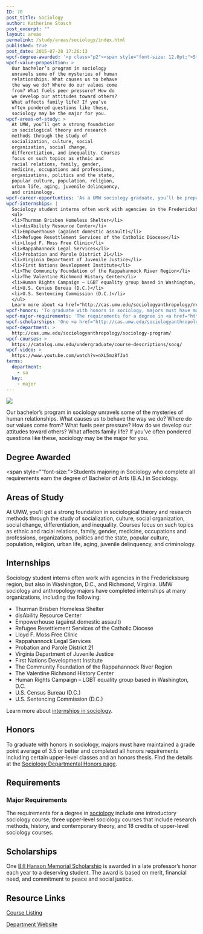```yaml
---
ID: 70
post_title: Sociology
author: Katherine Stosch
post_excerpt: ""
layout: areas
permalink: /study/areas/sociology/index.html
published: true
post_date: 2015-07-28 17:26:13
wpcf-degree-awarded: '<p class="p2"><span style="font-size: 12.0pt;">Students majoring in Sociology who complete all requirements earn the degree of Bachelor of Arts (B.A.) in Sociology.</span></p>'
wpcf-value-proposition: >
  Our bachelor’s program in sociology
  unravels some of the mysteries of human
  relationships. What causes us to behave
  the way we do? Where do our values come
  from? What fuels peer pressure? How do
  we develop our attitudes toward others?
  What affects family life? If you’ve
  often pondered questions like these,
  sociology may be the major for you.
wpcf-areas-of-study: >
  At UMW, you’ll get a strong foundation
  in sociological theory and research
  methods through the study of
  socialization, culture, social
  organization, social change,
  differentiation, and inequality. Courses
  focus on such topics as ethnic and
  racial relations, family, gender,
  medicine, occupations and professions,
  organizations, politics and the state,
  popular culture, population, religion,
  urban life, aging, juvenile delinquency,
  and criminology.
wpcf-career-opportunties: 'As a UMW sociology graduate, you’ll be prepared for graduate school or work. A semester-long research project will help you stand out from the crowd and build a career in health or social services, government, business, and more. Recent grads are working for such organizations as First Nations Development Institute, Development Action Awareness Nationwide, AmeriCorps, Jewish Services Corporation, Rappahannock Council Against Sexual Assault, and the Fredericksburg Department of Social Services. Others are studying toward degrees in social work, law, and sociology. Read more about the <a href="http://cas.umw.edu/sociologyanthropology/careers/careers-in-sociology/recent-alumni/">careers of recent graduates</a> or check out <a href="http://cas.umw.edu/sociologyanthropology/careers/careers-in-sociology/">sociology career resources</a>.'
wpcf-internships: |
  Sociology student interns often work with agencies in the Fredericksburg region, but also in Washington, D.C., and Richmond, Virginia. UMW sociology and anthropology majors have completed internships at many organizations, including the following:
  <ul>
  <li>Thurman Brisben Homeless Shelter</li>
  <li>disAbility Resource Center</li>
  <li>Empowerhouse (against domestic assault)</li>
  <li>Refugee Resettlement Services of the Catholic Diocese</li>
  <li>Lloyd F. Moss Free Clinic</li>
  <li>Rappahannock Legal Services</li>
  <li>Probation and Parole District 21</li>
  <li>Virginia Department of Juvenile Justice</li>
  <li>First Nations Development Institute</li>
  <li>The Community Foundation of the Rappahannock River Region</li>
  <li>The Valentine Richmond History Center</li>
  <li>Human Rights Campaign – LGBT equality group based in Washington, D.C.</li>
  <li>U.S. Census Bureau (D.C.)</li>
  <li>U.S. Sentencing Commission (D.C.)</li>
  </ul>
  Learn more about <a href="http://cas.umw.edu/sociologyanthropology/resources/internships-socg-or-anth-499/">internships in sociology</a>.
wpcf-honors: 'To graduate with honors in sociology, majors must have maintained a grade point average of 3.5 or better and completed all honors requirements including certain upper-level classes and an honors thesis. Find the details at the <a href="http://cas.umw.edu/sociologyanthropology/resources/departmental-honors/">Sociology Departmental Honors page</a>.'
wpcf-major-requirements: 'The requirements for a degree in <a href="http://publications.umw.edu/undergraduatecatalog/courses-of-study/majors/socg/">sociology</a> include one introductory sociology course, three upper-level sociology courses that include research methods, history, and contemporary theory, and 18 credits of upper-level sociology courses.'
wpcf-scholarships: 'One <a href="http://cas.umw.edu/sociologyanthropology/bill-hanson-memorial-scholarship/">Bill Hanson Memorial Scholarship</a> is awarded in a late professor’s honor each year to a deserving student. The award is based on merit, financial need, and commitment to peace and social justice.'
wpcf-department: >
  http://cas.umw.edu/sociologyanthropology/sociology-program/
wpcf-courses: >
  https://catalog.umw.edu/undergraduate/course-descriptions/socg/
wpcf-video: >
  https://www.youtube.com/watch?v=nXL5mz8fJa4
terms:
  department:
    - sa
  key:
    - major
---
```


<!-- Types Custom Fields: -->

<!-- video -->
[![](https://i.ytimg.com/vi/nXL5mz8fJa4/hqdefault.jpg)](https://www.youtube.com/watch?v=nXL5mz8fJa4)
<!-- End video -->

<!-- value-proposition -->
Our bachelor’s program in sociology unravels some of the mysteries of human relationships. What causes us to behave the way we do? Where do our values come from? What fuels peer pressure? How do we develop our attitudes toward others? What affects family life? If you’ve often pondered questions like these, sociology may be the major for you.
<!-- End value-proposition -->

<!-- degree-awarded -->
## Degree Awarded
<span style=""font-size:">Students majoring in Sociology who complete all requirements earn the degree of Bachelor of Arts (B.A.) in Sociology.</span>
<!-- End degree-awarded -->
<!-- areas-of-study -->
## Areas of Study
At UMW, you’ll get a strong foundation in sociological theory and research methods through the study of socialization, culture, social organization, social change, differentiation, and inequality. Courses focus on such topics as ethnic and racial relations, family, gender, medicine, occupations and professions, organizations, politics and the state, popular culture, population, religion, urban life, aging, juvenile delinquency, and criminology.
<!-- End areas-of-study -->

<!-- internships -->
## Internships
Sociology student interns often work with agencies in the Fredericksburg region, but also in Washington, D.C., and Richmond, Virginia. UMW sociology and anthropology majors have completed internships at many organizations, including the following:

- Thurman Brisben Homeless Shelter
- disAbility Resource Center
- Empowerhouse (against domestic assault)
- Refugee Resettlement Services of the Catholic Diocese
- Lloyd F. Moss Free Clinic
- Rappahannock Legal Services
- Probation and Parole District 21
- Virginia Department of Juvenile Justice
- First Nations Development Institute
- The Community Foundation of the Rappahannock River Region
- The Valentine Richmond History Center
- Human Rights Campaign – LGBT equality group based in Washington, D.C.
- U.S. Census Bureau (D.C.)
- U.S. Sentencing Commission (D.C.)
 
 Learn more about [internships in sociology]("http://cas.umw.edu/sociologyanthropology/resources/internships-socg-or-anth-499/").
<!-- End internships -->

<!-- honors -->
## Honors
To graduate with honors in sociology, majors must have maintained a grade point average of 3.5 or better and completed all honors requirements including certain upper-level classes and an honors thesis. Find the details at the [Sociology Departmental Honors page]("http://cas.umw.edu/sociologyanthropology/resources/departmental-honors/").
<!-- End honors -->

<!-- requirements -->
## Requirements

<!-- major-requirements -->
### Major Requirements
The requirements for a degree in [sociology]("http://publications.umw.edu/undergraduatecatalog/courses-of-study/majors/socg/") include one introductory sociology course, three upper-level sociology courses that include research methods, history, and contemporary theory, and 18 credits of upper-level sociology courses.
<!-- End major-requirements -->

<!-- End requirements -->

<!-- scholarships -->
## Scholarships
One [Bill Hanson Memorial Scholarship]("http://cas.umw.edu/sociologyanthropology/bill-hanson-memorial-scholarship/") is awarded in a late professor’s honor each year to a deserving student. The award is based on merit, financial need, and commitment to peace and social justice.
<!-- End scholarships -->

<!-- resource-links -->
## Resource Links

<!-- courses -->
[Course Listing](https://catalog.umw.edu/undergraduate/course-descriptions/socg/)

<!-- End courses -->


<!-- department -->
[Department Website](http://cas.umw.edu/sociologyanthropology/sociology-program/)

<!-- End department -->

<!-- End resource-links -->

<!-- End Types Custom Fields -->